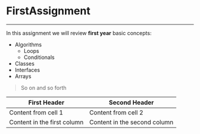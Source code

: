 # FirstAssignment
---
In this assignment we will review **first year** basic concepts:

* Algorithms 
    * Loops
    * Conditionals
* Classes
* Interfaces
* Arrays

> So on and so forth

First Header | Second Header
------------ | -------------
Content from cell 1 | Content from cell 2
Content in the first column | Content in the second column
